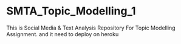 # SMTA_Topic_Modelling_1
This is Social Media &amp; Text Analysis Repository For Topic Modelling Assignment. and it need to deploy on heroku
